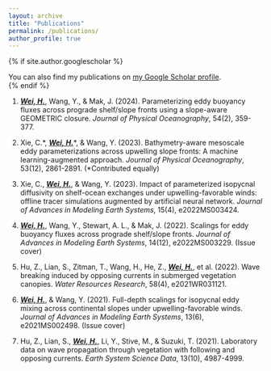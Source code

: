 ```yaml
---
layout: archive
title: "Publications"
permalink: /publications/
author_profile: true
---
```


{% if site.author.googlescholar %}
  <div class="wordwrap">You can also find my publications on <a href="{{site.author.googlescholar}}">my Google Scholar profile</a>.</div>
{% endif %}

1. <ins>***Wei, H.***</ins>, Wang, Y., & Mak, J. (2024). Parameterizing eddy buoyancy fluxes across prograde shelf/slope fronts using a slope-aware GEOMETRIC closure. _Journal of Physical Oceanography_, 54(2), 359-377.

2. Xie, C.\*, <ins>***Wei, H.***</ins>\*, & Wang, Y. (2023). Bathymetry-aware mesoscale eddy parameterizations across upwelling slope fronts: A machine learning-augmented approach. _Journal of Physical Oceanography_, 53(12), 2861-2891. (\*Contributed equally)

3. Xie, C., <ins>***Wei, H.***</ins>, & Wang, Y. (2023). Impact of parameterized isopycnal diffusivity on shelf-ocean exchanges under upwelling-favorable winds: offline tracer simulations augmented by artificial neural network. _Journal of Advances in Modeling Earth Systems_, 15(4), e2022MS003424.

4. <ins>***Wei, H.***</ins>, Wang, Y., Stewart, A. L., & Mak, J. (2022). Scalings for eddy buoyancy fluxes across prograde shelf/slope fronts. _Journal of Advances in Modeling Earth Systems_, 14(12), e2022MS003229. (Issue cover)

5. Hu, Z., Lian, S., Zitman, T., Wang, H., He, Z., <ins>***Wei, H.***</ins>, et al. (2022). Wave breaking induced by opposing currents in submerged vegetation canopies. _Water Resources Research_, 58(4), e2021WR031121.

6. <ins>***Wei, H.***</ins>, & Wang, Y. (2021). Full-depth scalings for isopycnal eddy mixing across continental slopes under upwelling-favorable winds. _Journal of Advances in Modeling Earth Systems_, 13(6), e2021MS002498. (Issue cover)

7. Hu, Z., Lian, S., <ins>***Wei, H.***</ins>, Li, Y., Stive, M., & Suzuki, T. (2021). Laboratory data on wave propagation through vegetation with following and opposing currents. _Earth System Science Data_, 13(10), 4987-4999.



